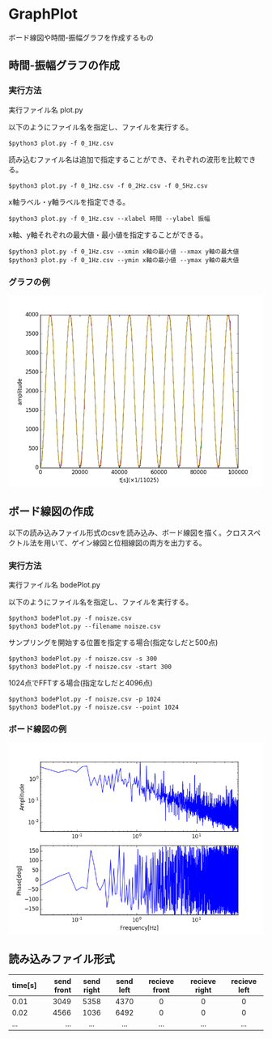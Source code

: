 # GraphPlot
ボード線図や時間-振幅グラフを作成するもの

## 時間-振幅グラフの作成

### 実行方法
実行ファイル名 plot.py

以下のようにファイル名を指定し、ファイルを実行する。

```
$python3 plot.py -f 0_1Hz.csv
```

読み込むファイル名は追加で指定することができ、それぞれの波形を比較できる。

```
$python3 plot.py -f 0_1Hz.csv -f 0_2Hz.csv -f 0_5Hz.csv
```

x軸ラベル・y軸ラベルを指定できる。

```
$python3 plot.py -f 0_1Hz.csv --xlabel 時間 --ylabel 振幅 
```

x軸、y軸それぞれの最大値・最小値を指定することができる。

```
$python3 plot.py -f 0_1Hz.csv --xmin x軸の最小値 --xmax y軸の最大値 
$python3 plot.py -f 0_1Hz.csv --ymin x軸の最小値 --ymax y軸の最大値
```

### グラフの例
![0.1Hz](https://github.com/isulab/GraphPlot/blob/master/sample/graph0_1Hz.png)


## ボード線図の作成
以下の読み込みファイル形式のcsvを読み込み、ボード線図を描く。クロススペクトル法を用いて、ゲイン線図と位相線図の両方を出力する。

### 実行方法
実行ファイル名 bodePlot.py

以下のようにファイル名を指定し、ファイルを実行する。

```
$python3 bodePlot.py -f noisze.csv
$python3 bodePlot.py --filename noisze.csv
```

サンプリングを開始する位置を指定する場合(指定なしだと500点)

```
$python3 bodePlot.py -f noisze.csv -s 300
$python3 bodePlot.py -f noisze.csv -start 300

```

1024点でFFTする場合(指定なしだと4096点)

```
$python3 bodePlot.py -f noisze.csv -p 1024
$python3 bodePlot.py -f noisze.csv --point 1024
```
### ボード線図の例
![noize](https://github.com/isulab/GraphPlot/blob/master/sample/Bode_plot.png)

## 読み込みファイル形式

| time[s] | send front | send right | send left | recieve front | recieve right  | recieve left |
|:-----------|------------:|:------------:|:------------:|:------------:|:------------:|:------------:|
| 0.01 | 3049 | 5358 | 4370 | 0 | 0 | 0 |
| 0.02 | 4566 | 1036 | 6492 | 0 | 0 | 0 |
| ... | ... | ... | ... | ... | ... | ... |
